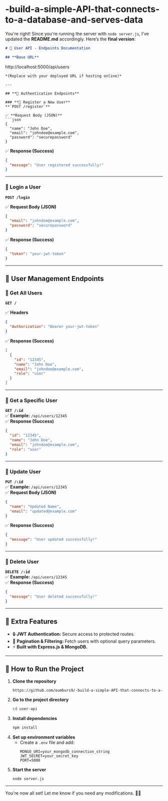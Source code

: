 # -build-a-simple-API-that-connects-to-a-database-and-serves-data

You're right! Since you're running the server with `node server.js`, I’ve updated the **README.md** accordingly. Here’s the **final version**:

```md
# 🚀 User API - Endpoints Documentation

## **Base URL**
```
http://localhost:5000/api/users
```
*(Replace with your deployed URL if hosting online)*

---

## **📌 Authentication Endpoints**

### **🔹 Register a New User**
**`POST /register`**  

✅ **Request Body (JSON)**
```json
{
  "name": "John Doe",
  "email": "johndoe@example.com",
  "password": "securepassword"
}
```
✅ **Response (Success)**
```json
{
  "message": "User registered successfully!"
}
```

---

### **🔹 Login a User**
**`POST /login`**  

✅ **Request Body (JSON)**
```json
{
  "email": "johndoe@example.com",
  "password": "securepassword"
}
```
✅ **Response (Success)**
```json
{
  "token": "your-jwt-token"
}
```

---

## **📌 User Management Endpoints**

### **🔹 Get All Users**
**`GET /`**  

✅ **Headers**
```json
{
  "Authorization": "Bearer your-jwt-token"
}
```
✅ **Response (Success)**
```json
[
  {
    "id": "12345",
    "name": "John Doe",
    "email": "johndoe@example.com",
    "role": "user"
  }
]
```

---

### **🔹 Get a Specific User**
**`GET /:id`**  
✅ **Example:** `/api/users/12345`  
✅ **Response (Success)**
```json
{
  "id": "12345",
  "name": "John Doe",
  "email": "johndoe@example.com",
  "role": "user"
}
```

---

### **🔹 Update User**
**`PUT /:id`**  
✅ **Example:** `/api/users/12345`  
✅ **Request Body (JSON)**
```json
{
  "name": "Updated Name",
  "email": "updated@example.com"
}
```
✅ **Response (Success)**
```json
{
  "message": "User updated successfully!"
}
```

---

### **🔹 Delete User**
**`DELETE /:id`**  
✅ **Example:** `/api/users/12345`  
✅ **Response (Success)**
```json
{
  "message": "User deleted successfully!"
}
```

---

## **📌 Extra Features**
- 🔒 **JWT Authentication:** Secure access to protected routes.
- 🔄 **Pagination & Filtering:** Fetch users with optional query parameters.
- ⚡ **Built with Express.js & MongoDB.**

---

## **📌 How to Run the Project**
1. **Clone the repository**  
   ```sh
   https://github.com/oumburs9/-build-a-simple-API-that-connects-to-a-database-and-serves-data.git
   ```
2. **Go to the project directory**  
   ```sh
   cd user-api
   ```
3. **Install dependencies**  
   ```sh
   npm install
   ```
4. **Set up environment variables**  
   - Create a `.env` file and add:  
     ```
     MONGO_URI=your_mongodb_connection_string
     JWT_SECRET=your_secret_key
     PORT=5000
     ```
5. **Start the server**  
   ```sh
   node server.js
   ```

--- 

You're now all set! Let me know if you need any modifications. 🚀🔥
